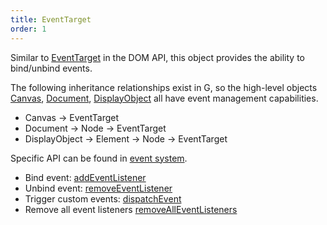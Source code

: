 ```yaml
---
title: EventTarget
order: 1
---
```


Similar to [EventTarget](https://developer.mozilla.org/en-US/docs/Web/API/EventTarget) in the DOM API, this object provides the ability to bind/unbind events.

The following inheritance relationships exist in G, so the high-level objects [Canvas](/en/api/canvas/intro), [Document](/en/api/builtin-objects/document), [DisplayObject](/en/api/basic/display-object) all have event management capabilities.

- Canvas -> EventTarget
- Document -> Node -> EventTarget
- DisplayObject -> Element -> Node -> EventTarget

Specific API can be found in [event system](/en/api/event/intro).

- Bind event: [addEventListener](/en/api/event/intro#addeventlistener)
- Unbind event: [removeEventListener](/en/api/event/intro#removeeventlistener)
- Trigger custom events: [dispatchEvent](/en/api/event/intro#dispatchevent)
- Remove all event listeners [removeAllEventListeners](/en/api/event/intro#removealleventlisteners)
